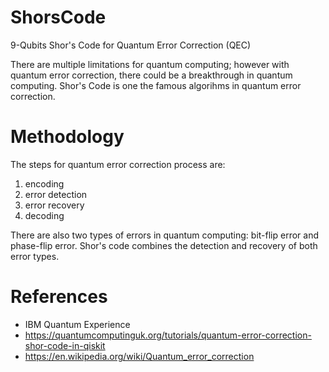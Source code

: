 # ShorsCode
9-Qubits Shor's Code for Quantum Error Correction (QEC)

There are multiple limitations for quantum computing; however with quantum error correction, there could be a breakthrough in quantum computing. Shor's Code is one the famous algorihms in quantum error correction. 

# Methodology 
The steps for quantum error correction process are:
1) encoding
2) error detection
3) error recovery 
4) decoding 

There are also two types of errors in quantum computing: bit-flip error and phase-flip error. Shor's code combines the detection and recovery of both error types. 

# References 
- IBM Quantum Experience
- https://quantumcomputinguk.org/tutorials/quantum-error-correction-shor-code-in-qiskit
- https://en.wikipedia.org/wiki/Quantum_error_correction
